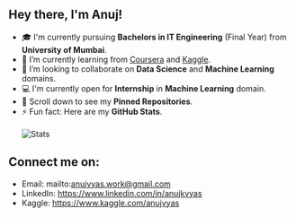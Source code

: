 ## Hey there, I'm Anuj!
- 🎓 I'm currently pursuing **Bachelors in IT Engineering** (Final Year) from **University of Mumbai**.
- 🌱 I’m currently learning from [Coursera](https://www.coursera.org/) and [Kaggle](https://www.kaggle.com/).
- 👯 I’m looking to collaborate on **Data Science** and **Machine Learning** domains.
- 💻 I'm currently open for **Internship** in **Machine Learning** domain.
- 📌 Scroll down to see my **Pinned Repositories**.
- ⚡ Fun fact: Here are my **GitHub Stats**.<br/><br/>
![Stats](https://github-readme-stats.vercel.app/api?username=anujvyas&show_icons=true)

## Connect me on:
- Email: mailto:anujvyas.work@gmail.com
- LinkedIn: https://www.linkedin.com/in/anujkvyas
- Kaggle: https://www.kaggle.com/anujvyas
